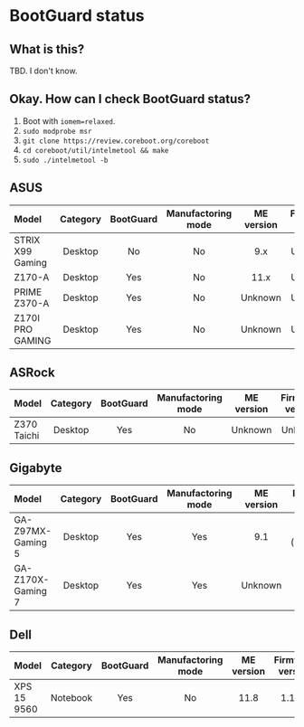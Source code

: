 # BootGuard status
## What is this?
TBD. I don't know.

## Okay. How can I check BootGuard status?
1. Boot with `iomem=relaxed`.
2. `sudo modprobe msr`
3. `git clone https://review.coreboot.org/coreboot`
4. `cd coreboot/util/intelmetool && make`
5. `sudo ./intelmetool -b`

## ASUS
| Model | Category | BootGuard | Manufactoring mode | ME version | Firmware version | coreboot support |
|:------|:--------:|:---------:|:------------------:|:----------:|:----------------:|:----------------:|
| STRIX X99 Gaming | Desktop | No | No | 9.x | Unknown | No |
| Z170-A | Desktop | Yes | No | 11.x | Unknown | No |
| PRIME Z370-A | Desktop | Yes | No | Unknown | Unknown | No |
| Z170I PRO GAMING | Desktop | Yes | No | Unknown | Unknown | No |

## ASRock
| Model | Category | BootGuard | Manufactoring mode | ME version | Firmware version | coreboot support |
|:------|:--------:|:---------:|:------------------:|:----------:|:----------------:|:----------------:|
| Z370 Taichi | Desktop | Yes | No | Unknown | Unknown | No |

## Gigabyte
| Model | Category | BootGuard | Manufactoring mode | ME version | Firmware version | coreboot support |
|:------|:--------:|:---------:|:------------------:|:----------:|:----------------:|:----------------:|
| GA-Z97MX-Gaming 5 | Desktop | Yes | Yes | 9.1 | F4 (05/2014) | No |
| GA-Z170X-Gaming 7 | Desktop | Yes | Yes | Unknown | F8 | No |

## Dell
| Model | Category | BootGuard | Manufactoring mode | ME version | Firmware version | coreboot support |
|:------|:--------:|:---------:|:------------------:|:----------:|:----------------:|:----------------:|
| XPS 15 9560 | Notebook | Yes | No | 11.8 | 1.12.1 | No |
